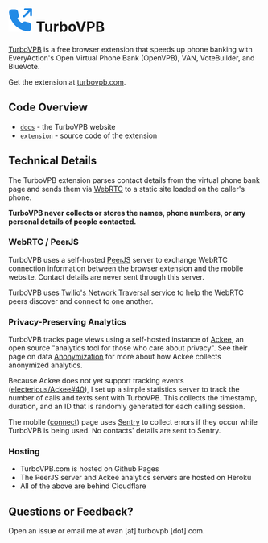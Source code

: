 # ![TurboVPB Logo](./extension/icons/phone-outgoing-blue.svg) TurboVPB
[TurboVPB](https://turbovpb.com) is a free browser extension that speeds up phone banking with EveryAction's Open Virtual Phone Bank (OpenVPB), VAN, VoteBuilder, and BlueVote.

Get the extension at [turbovpb.com](https://turbovpb.com).

## Code Overview
- [`docs`](./docs/README.md) - the TurboVPB website
- [`extension`](./extension/README.md) - source code of the extension

## Technical Details

The TurboVPB extension parses contact details from the virtual phone bank page and sends them via [WebRTC](https://webrtc.org/) to a static site loaded on the caller's phone.

**TurboVPB never collects or stores the names, phone numbers, or any personal details of people contacted.**

### WebRTC / PeerJS

TurboVPB uses a self-hosted [PeerJS](https://peerjs.com/) server to exchange WebRTC connection information between the browser extension and the mobile website. Contact details are never sent through this server.

TurboVPB uses [Twilio's Network Traversal service](https://www.twilio.com/docs/stun-turn) to help the WebRTC peers discover and connect to one another.

### Privacy-Preserving Analytics

TurboVPB tracks page views using a self-hosted instance of [Ackee](https://ackee.electerious.com/), an open source "analytics tool for those who care about privacy". See their page on data [Anonymization](https://docs.ackee.electerious.com/#/docs/Anonymization) for more about how Ackee collects anonymized analytics.

Because Ackee does not yet support tracking events ([electerious/Ackee#40](https://github.com/electerious/Ackee/issues/40)), I set up a simple statistics server to track the number of calls and texts sent with TurboVPB. This collects the timestamp, duration, and an ID that is randomly generated for each calling session.

The mobile ([connect](./docs/connect.html)) page uses [Sentry](https://sentry.io) to collect errors if they occur while TurboVPB is being used. No contacts' details are sent to Sentry.

### Hosting

- TurboVPB.com is hosted on Github Pages
- The PeerJS server and Ackee analytics servers are hosted on Heroku
- All of the above are behind Cloudflare

## Questions or Feedback?

Open an issue or email me at evan [at] turbovpb [dot] com.